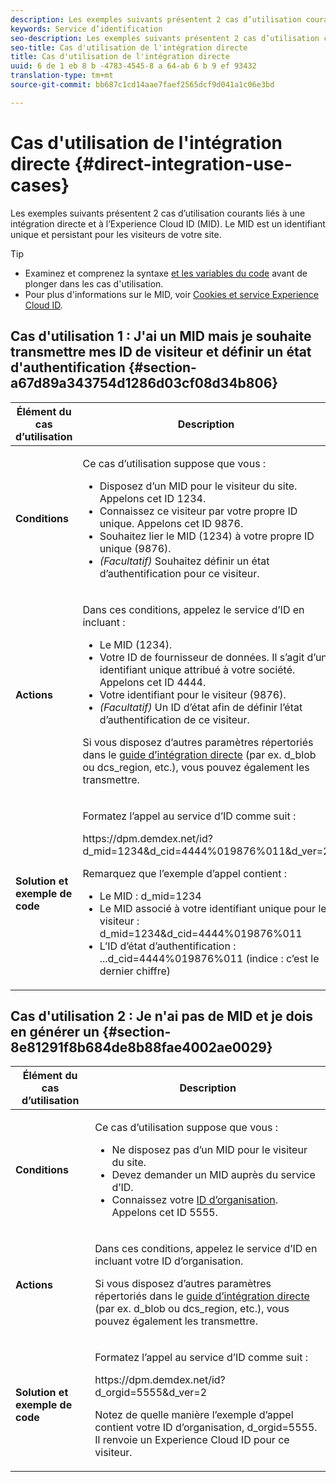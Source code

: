 ```yaml
---
description: Les exemples suivants présentent 2 cas d’utilisation courants liés à une intégration directe et à l’Experience Cloud ID (MID). Le MID est un identifiant unique et persistant pour les visiteurs de votre site.
keywords: Service d’identification
seo-description: Les exemples suivants présentent 2 cas d’utilisation courants liés à une intégration directe et à l’Experience Cloud ID (MID). Le MID est un identifiant unique et persistant pour les visiteurs de votre site.
seo-title: Cas d'utilisation de l'intégration directe
title: Cas d'utilisation de l'intégration directe
uuid: 6 de 1 eb 8 b -4783-4545-8 a 64-ab 6 b 9 ef 93432
translation-type: tm+mt
source-git-commit: bb687c1cd14aae7faef2565dcf9d041a1c06e3bd

---
```



# Cas d&#39;utilisation de l&#39;intégration directe {#direct-integration-use-cases}

Les exemples suivants présentent 2 cas d’utilisation courants liés à une intégration directe et à l’Experience Cloud ID (MID). Le MID est un identifiant unique et persistant pour les visiteurs de votre site.

>[!TIP]
>
>* Examinez et comprenez la syntaxe [et les variables du code](../mcvid-implementation-guides/mcvid-direct-integration.md#concept-4cd3206a84bb4687af0b312ae09648b9) avant de plonger dans les cas d&#39;utilisation.
>* Pour plus d&#39;informations sur le MID, voir [Cookies et service Experience Cloud ID](../mcvid-introduction/mcvid-cookies.md).
>



## Cas d&#39;utilisation 1 : J&#39;ai un MID mais je souhaite transmettre mes ID de visiteur et définir un état d&#39;authentification {#section-a67d89a343754d1286d03cf08d34b806}

<table id="table_DA8840FCB51541109FE6DF20430E8924"> 
 <thead> 
  <tr> 
   <th colname="col1" class="entry"> Élément du cas d’utilisation </th> 
   <th colname="col2" class="entry"> Description </th> 
  </tr> 
 </thead>
 <tbody> 
  <tr> 
   <td colname="col1"> <p> <b>Conditions</b> </p> </td> 
   <td colname="col2"> <p>Ce cas d’utilisation suppose que vous : </p> 
    <ul id="ul_F20231F83EE84889B78971A64E758757"> 
     <li id="li_20F3E96493724CD2BAF4B20AEE5CBF23">Disposez d’un MID pour le visiteur du site. Appelons cet ID 1234. </li> 
     <li id="li_A358C58CC58C4FCBB7250F5ED108AA71">Connaissez ce visiteur par votre propre ID unique. Appelons cet ID 9876. </li> 
     <li id="li_D93CE7182EBE4927A5C7A0BF414C03BC">Souhaitez lier le MID (1234) à votre propre ID unique (9876). </li> 
     <li id="li_4611146E56624C2AB647733487A3F046"> <i>(Facultatif)</i> Souhaitez définir un état d’authentification pour ce visiteur. </li> 
    </ul> </td> 
  </tr> 
  <tr> 
   <td colname="col1"> <p> <b>Actions</b> </p> </td> 
   <td colname="col2"> <p>Dans ces conditions, appelez le service d’ID en incluant : </p> 
    <ul id="ul_9ECB1A65266644E89E949C57D202D5A4"> 
     <li id="li_10A6F5A9C54D44A08F4F2E405E6019E2">Le MID (1234). </li> 
     <li id="li_4869572B40E54C54B88A2474DAC475A8">Votre ID de fournisseur de données. Il s’agit d’un identifiant unique attribué à votre société. Appelons cet ID 4444. </li> 
     <li id="li_05C8ED47488C4E289D84093127EC7B19">Votre identifiant pour le visiteur (9876). </li> 
     <li id="li_3D1556AD18C843828A362CC604A9F76B"> <i>(Facultatif)</i> Un ID d’état afin de définir l’état d’authentification de ce visiteur. </li> 
    </ul> <p>Si vous disposez d’autres paramètres répertoriés dans le <a href="../mcvid-implementation-guides/mcvid-direct-integration.md#concept-4cd3206a84bb4687af0b312ae09648b9" format="dita" scope="local">guide d’intégration directe</a> (par ex. <span class="codeph">d_blob</span> ou <span class="codeph">dcs_region</span>, etc.), vous pouvez également les transmettre. </p> </td> 
  </tr> 
  <tr> 
   <td colname="col1"> <p> <b>Solution et exemple de code</b> </p> </td> 
   <td colname="col2"> <p>Formatez l’appel au service d’ID comme suit : </p> <p> <span class="codeph">https://dpm.demdex.net/id?d_mid=1234&amp;d_cid=4444%019876%011&amp;d_ver=2</span> </p> <p>Remarquez que l’exemple d’appel contient : </p> 
    <ul id="ul_0667FBFD8D3C46BDBD027F484691EC97"> 
     <li id="li_FAB1FAE703DB48D1A32EE72684028964">Le MID : <span class="codeph">d_mid=1234</span> </li> 
     <li id="li_C97B74FF444F4BB4B4A5CB1CBBE52249">Le MID associé à votre identifiant unique pour le visiteur : <span class="codeph">d_mid=1234&amp;d_cid=4444%019876%011</span> </li> 
     <li id="li_D428DBF765234DD78DDF152C5EE8AB69">L’ID d’état d’authentification : <span class="codeph">...d_cid=4444%019876%011</span> (indice : c’est le dernier chiffre) </li> 
    </ul> </td> 
  </tr> 
 </tbody> 
</table>

## Cas d&#39;utilisation 2 : Je n&#39;ai pas de MID et je dois en générer un {#section-8e81291f8b684de8b88fae4002ae0029}

<table id="table_666A92693F8A413096DF6A64770C1141"> 
 <thead> 
  <tr> 
   <th colname="col1" class="entry"> Élément du cas d’utilisation </th> 
   <th colname="col2" class="entry"> Description </th> 
  </tr> 
 </thead>
 <tbody> 
  <tr> 
   <td colname="col1"> <p> <b>Conditions</b> </p> </td> 
   <td colname="col2"> <p>Ce cas d’utilisation suppose que vous : </p> 
    <ul id="ul_BF3BD821907B46A4B2EFA63146D35722"> 
     <li id="li_E658AE0671D14558B65FDD8992F25996">Ne disposez pas d’un MID pour le visiteur du site. </li> 
     <li id="li_28A48BB3F71C4E4297F95A2D3E10AD7B">Devez demander un MID auprès du service d’ID. </li> 
     <li id="li_E2C306B9308D41E5BFE2F23EF48F5A41">Connaissez votre <a href="../mcvid-reference/mcvid-requirements.md#section-a02f537129a64ffbb690d5738d360c26" format="dita" scope="local">ID d’organisation</a>. Appelons cet ID 5555. </li> 
    </ul> </td> 
  </tr> 
  <tr> 
   <td colname="col1"> <p> <b>Actions</b> </p> </td> 
   <td colname="col2"> <p>Dans ces conditions, appelez le service d’ID en incluant votre ID d’organisation. </p> <p>Si vous disposez d’autres paramètres répertoriés dans le <a href="../mcvid-implementation-guides/mcvid-direct-integration.md#concept-4cd3206a84bb4687af0b312ae09648b9" format="dita" scope="local">guide d’intégration directe</a> (par ex. <span class="codeph">d_blob</span> ou <span class="codeph">dcs_region</span>, etc.), vous pouvez également les transmettre. </p> </td> 
  </tr> 
  <tr> 
   <td colname="col1"> <p> <b>Solution et exemple de code</b> </p> </td> 
   <td colname="col2"> <p>Formatez l’appel au service d’ID comme suit : </p> <p> <span class="codeph">https://dpm.demdex.net/id?d_orgid=5555&amp;d_ver=2</span> </p> <p>Notez de quelle manière l’exemple d’appel contient votre ID d’organisation, <span class="codeph">d_orgid=5555</span>. Il renvoie un <span class="keyword">Experience Cloud</span> ID pour ce visiteur. </p> </td> 
  </tr> 
 </tbody> 
</table>


